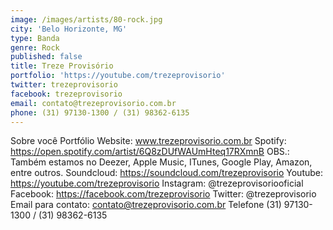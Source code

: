 ```yaml
---
image: /images/artists/80-rock.jpg
city: 'Belo Horizonte, MG'
type: Banda
genre: Rock
published: false
title: Treze Provisório
portfolio: 'https://youtube.com/trezeprovisorio'
twitter: trezeprovisorio
facebook: trezeprovisorio
email: contato@trezeprovisorio.com.br
phone: (31) 97130-1300 / (31) 98362-6135
---
```

Sobre você
Portfólio
Website: www.trezeprovisorio.com.br
Spotify: https://open.spotify.com/artist/6Q8zDUfWAUmHteq17RXmnB
OBS.: Também estamos no Deezer, Apple Music, ITunes, Google Play, Amazon, entre outros.
Soundcloud: https://soundcloud.com/trezeprovisorio
Youtube: https://youtube.com/trezeprovisorio
Instagram: @trezeprovisoriooficial
Facebook: https://facebook.com/trezeprovisorio
Twitter: @trezeprovisorio
Email para contato: contato@trezeprovisorio.com.br
Telefone (31) 97130-1300 / (31) 98362-6135

